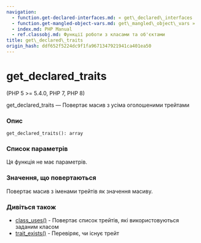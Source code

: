 ```yaml
---
navigation:
  - function.get-declared-interfaces.md: « get\_declared\_interfaces
  - function.get-mangled-object-vars.md: get\_mangled\_object\_vars »
  - index.md: PHP Manual
  - ref.classobj.md: Функції роботи з класами та об'єктами
title: get\_declared\_traits
origin_hash: ddf652f5224dc9f1fa9671347921941ca401ea50
---
```

# get\_declared\_traits

(PHP 5 >= 5.4.0, PHP 7, PHP 8)

get\_declared\_traits — Повертає масив з усіма оголошеними трейтами

### Опис

```methodsynopsis
get_declared_traits(): array
```

### Список параметрів

Ця функція не має параметрів.

### Значення, що повертаються

Повертає масив з іменами трейтів як значення масиву.

### Дивіться також

-   [class\_uses()](function.class-uses.md) \- Повертає список трейтів, які використовуються заданим класом
-   [trait\_exists()](function.trait-exists.md) \- Перевіряє, чи існує трейт

